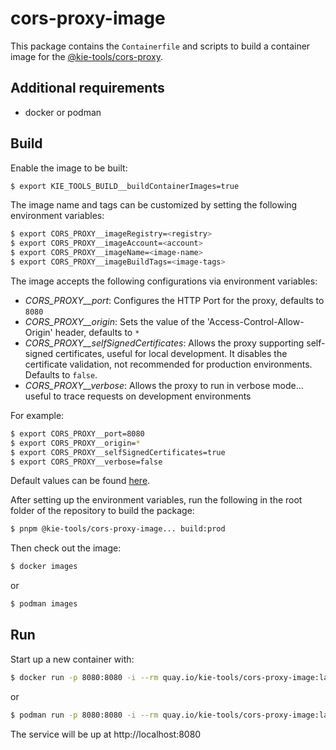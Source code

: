 # cors-proxy-image

This package contains the `Containerfile` and scripts to build a container image for the [@kie-tools/cors-proxy](https://github.com/kiegroup/kie-tools/packages/cors-proxy).

## Additional requirements

- docker or podman

## Build

Enable the image to be built:

```bash
$ export KIE_TOOLS_BUILD__buildContainerImages=true
```

The image name and tags can be customized by setting the following environment variables:

```bash
$ export CORS_PROXY__imageRegistry=<registry>
$ export CORS_PROXY__imageAccount=<account>
$ export CORS_PROXY__imageName=<image-name>
$ export CORS_PROXY__imageBuildTags=<image-tags>
```

The image accepts the following configurations via environment variables:

- _CORS_PROXY\_\_port_: Configures the HTTP Port for the proxy, defaults to `8080`
- _CORS_PROXY\_\_origin_: Sets the value of the 'Access-Control-Allow-Origin' header, defaults to `*`
- _CORS_PROXY\_\_selfSignedCertificates_: Allows the proxy supporting self-signed certificates, useful for local development. It disables the certificate validation, not recommended for production environments. Defaults to `false`.
- _CORS_PROXY\_\_verbose_: Allows the proxy to run in verbose mode... useful to trace requests on development environments

For example:

```bash
$ export CORS_PROXY__port=8080
$ export CORS_PROXY__origin=*
$ export CORS_PROXY__selfSignedCertificates=true
$ export CORS_PROXY__verbose=false
```

Default values can be found [here](./env/index.js).

After setting up the environment variables, run the following in the root folder of the repository to build the package:

```bash
$ pnpm @kie-tools/cors-proxy-image... build:prod
```

Then check out the image:

```bash
$ docker images
```

or

```bash
$ podman images
```

## Run

Start up a new container with:

```bash
$ docker run -p 8080:8080 -i --rm quay.io/kie-tools/cors-proxy-image:latest
```

or

```bash
$ podman run -p 8080:8080 -i --rm quay.io/kie-tools/cors-proxy-image:latest
```

The service will be up at http://localhost:8080
